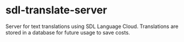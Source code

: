 # sdl-translate-server
Server for text translations using SDL Language Cloud. Translations are stored in a database for future usage to save costs.
